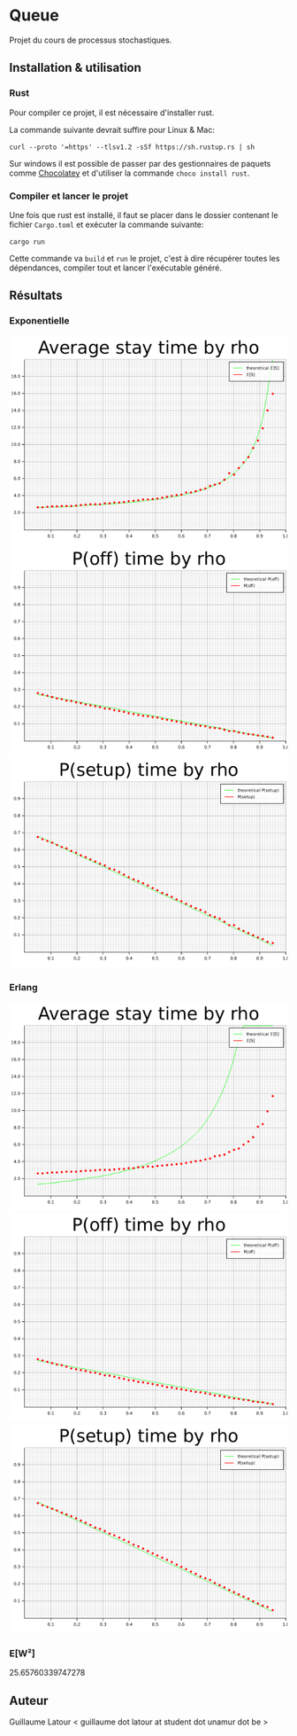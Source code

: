 # Queue

Projet du cours de processus stochastiques.

## Installation & utilisation

### Rust
Pour compiler ce projet, il est nécessaire d'installer rust.

La commande suivante devrait suffire pour Linux & Mac:
```shell
curl --proto '=https' --tlsv1.2 -sSf https://sh.rustup.rs | sh
```
Sur windows il est possible de passer par des gestionnaires de paquets comme 
[Chocolatey](https://chocolatey.org/install) et d'utiliser la commande `choco install rust`.

### Compiler et lancer le projet

Une fois que rust est installé, il faut se placer dans le dossier contenant le fichier `Cargo.toml` et exécuter la commande suivante:
```shell
cargo run
```

Cette commande va `build` et `run` le projet, c'est à dire récupérer toutes les dépendances, compiler tout et lancer l'exécutable généré.

## Résultats

### Exponentielle

![exp_avg](images/exp_avg_stay_by_rho.png)
![exp_p_off](images/exp_p_off_by_rho.png)
![exp_p_setup](images/exp_p_setup_by_rho.png)

### Erlang

![erlang_avg](images/erlang_avg_stay_by_rho.png)
![erlang_p_off](images/erlang_p_off_by_rho.png)
![erlang_p_setup](images/erlang_p_setup_by_rho.png)

### E[W²]

25.65760339747278

## Auteur

Guillaume Latour < guillaume dot latour at student dot unamur dot be >